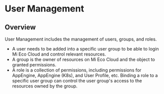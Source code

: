 # User Management

## Overview

User Management includes the management of users, groups, and roles.  

- A user needs to be added into a specific user group to be able to login Mi Eco Cloud and control relevant resources. 
- A group is the owner of resources on Mi Eco Cloud and the object to granted permissions. 
- A role is a collection of permissions, including permissions for AppEngine, AppEngine (K8s), and User Profile, etc. Binding a role to a specific user group can control the user group's access to the resources owned by the group.
